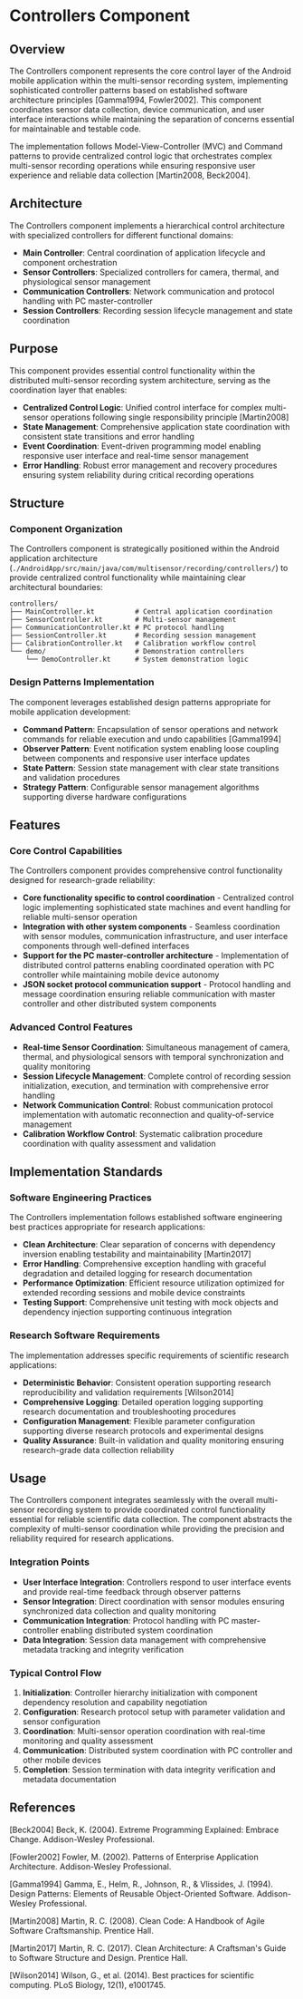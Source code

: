 # Controllers Component

## Overview

The Controllers component represents the core control layer of the Android mobile application within the multi-sensor recording system, implementing sophisticated controller patterns based on established software architecture principles [Gamma1994, Fowler2002]. This component coordinates sensor data collection, device communication, and user interface interactions while maintaining the separation of concerns essential for maintainable and testable code.

The implementation follows Model-View-Controller (MVC) and Command patterns to provide centralized control logic that orchestrates complex multi-sensor recording operations while ensuring responsive user experience and reliable data collection [Martin2008, Beck2004].

## Architecture

The Controllers component implements a hierarchical control architecture with specialized controllers for different functional domains:

- **Main Controller**: Central coordination of application lifecycle and component orchestration
- **Sensor Controllers**: Specialized controllers for camera, thermal, and physiological sensor management
- **Communication Controllers**: Network communication and protocol handling with PC master-controller
- **Session Controllers**: Recording session lifecycle management and state coordination

## Purpose

This component provides essential control functionality within the distributed multi-sensor recording system architecture, serving as the coordination layer that enables:

- **Centralized Control Logic**: Unified control interface for complex multi-sensor operations following single responsibility principle [Martin2008]
- **State Management**: Comprehensive application state coordination with consistent state transitions and error handling
- **Event Coordination**: Event-driven programming model enabling responsive user interface and real-time sensor management
- **Error Handling**: Robust error management and recovery procedures ensuring system reliability during critical recording operations

## Structure

### Component Organization

The Controllers component is strategically positioned within the Android application architecture (`./AndroidApp/src/main/java/com/multisensor/recording/controllers/`) to provide centralized control functionality while maintaining clear architectural boundaries:

```
controllers/
├── MainController.kt          # Central application coordination
├── SensorController.kt        # Multi-sensor management
├── CommunicationController.kt # PC protocol handling
├── SessionController.kt       # Recording session management
├── CalibrationController.kt   # Calibration workflow control
└── demo/                      # Demonstration controllers
    └── DemoController.kt      # System demonstration logic
```

### Design Patterns Implementation

The component leverages established design patterns appropriate for mobile application development:

- **Command Pattern**: Encapsulation of sensor operations and network commands for reliable execution and undo capabilities [Gamma1994]
- **Observer Pattern**: Event notification system enabling loose coupling between components and responsive user interface updates
- **State Pattern**: Session state management with clear state transitions and validation procedures
- **Strategy Pattern**: Configurable sensor management algorithms supporting diverse hardware configurations

## Features

### Core Control Capabilities

The Controllers component provides comprehensive control functionality designed for research-grade reliability:

- **Core functionality specific to control coordination** - Centralized control logic implementing sophisticated state machines and event handling for reliable multi-sensor operation
- **Integration with other system components** - Seamless coordination with sensor modules, communication infrastructure, and user interface components through well-defined interfaces
- **Support for the PC master-controller architecture** - Implementation of distributed control patterns enabling coordinated operation with PC controller while maintaining mobile device autonomy
- **JSON socket protocol communication support** - Protocol handling and message coordination ensuring reliable communication with master controller and other distributed system components

### Advanced Control Features

- **Real-time Sensor Coordination**: Simultaneous management of camera, thermal, and physiological sensors with temporal synchronization and quality monitoring
- **Session Lifecycle Management**: Complete control of recording session initialization, execution, and termination with comprehensive error handling
- **Network Communication Control**: Robust communication protocol implementation with automatic reconnection and quality-of-service management
- **Calibration Workflow Control**: Systematic calibration procedure coordination with quality assessment and validation

## Implementation Standards

### Software Engineering Practices

The Controllers implementation follows established software engineering best practices appropriate for research applications:

- **Clean Architecture**: Clear separation of concerns with dependency inversion enabling testability and maintainability [Martin2017]
- **Error Handling**: Comprehensive exception handling with graceful degradation and detailed logging for research documentation
- **Performance Optimization**: Efficient resource utilization optimized for extended recording sessions and mobile device constraints
- **Testing Support**: Comprehensive unit testing with mock objects and dependency injection supporting continuous integration

### Research Software Requirements

The implementation addresses specific requirements of scientific research applications:

- **Deterministic Behavior**: Consistent operation supporting research reproducibility and validation requirements [Wilson2014]
- **Comprehensive Logging**: Detailed operation logging supporting research documentation and troubleshooting procedures
- **Configuration Management**: Flexible parameter configuration supporting diverse research protocols and experimental designs
- **Quality Assurance**: Built-in validation and quality monitoring ensuring research-grade data collection reliability

## Usage

The Controllers component integrates seamlessly with the overall multi-sensor recording system to provide coordinated control functionality essential for reliable scientific data collection. The component abstracts the complexity of multi-sensor coordination while providing the precision and reliability required for research applications.

### Integration Points

- **User Interface Integration**: Controllers respond to user interface events and provide real-time feedback through observer patterns
- **Sensor Integration**: Direct coordination with sensor modules ensuring synchronized data collection and quality monitoring
- **Communication Integration**: Protocol handling with PC master-controller enabling distributed system coordination
- **Data Integration**: Session data management with comprehensive metadata tracking and integrity verification

### Typical Control Flow

1. **Initialization**: Controller hierarchy initialization with component dependency resolution and capability negotiation
2. **Configuration**: Research protocol setup with parameter validation and sensor configuration
3. **Coordination**: Multi-sensor operation coordination with real-time monitoring and quality assessment
4. **Communication**: Distributed system coordination with PC controller and other mobile devices
5. **Completion**: Session termination with data integrity verification and metadata documentation

## References

[Beck2004] Beck, K. (2004). Extreme Programming Explained: Embrace Change. Addison-Wesley Professional.

[Fowler2002] Fowler, M. (2002). Patterns of Enterprise Application Architecture. Addison-Wesley Professional.

[Gamma1994] Gamma, E., Helm, R., Johnson, R., & Vlissides, J. (1994). Design Patterns: Elements of Reusable Object-Oriented Software. Addison-Wesley Professional.

[Martin2008] Martin, R. C. (2008). Clean Code: A Handbook of Agile Software Craftsmanship. Prentice Hall.

[Martin2017] Martin, R. C. (2017). Clean Architecture: A Craftsman's Guide to Software Structure and Design. Prentice Hall.

[Wilson2014] Wilson, G., et al. (2014). Best practices for scientific computing. PLoS Biology, 12(1), e1001745.
